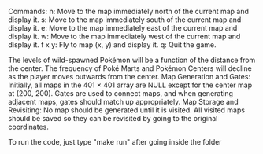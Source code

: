 Commands:
n: Move to the map immediately north of the current map and display it.
s: Move to the map immediately south of the current map and display it.
e: Move to the map immediately east of the current map and display it.
w: Move to the map immediately west of the current map and display it.
f x y: Fly to map (x, y) and display it.
q: Quit the game.

The levels of wild-spawned Pokémon will be a function of the distance from the center.
The frequency of Poké Marts and Pokémon Centers will decline as the player moves outwards from the center.
Map Generation and Gates:
Initially, all maps in the 401 × 401 array are NULL except for the center map at (200, 200).
Gates are used to connect maps, and when generating adjacent maps, gates should match up appropriately.
Map Storage and Revisiting:
No map should be generated until it is visited.
All visited maps should be saved so they can be revisited by going to the original coordinates.

To run the code, just type "make run" after going inside the folder